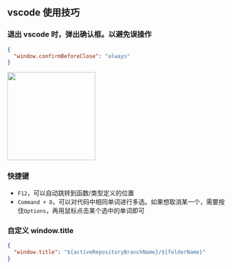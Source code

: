 ## vscode 使用技巧

### 退出 vscode 时，弹出确认框。以避免误操作

```json
{
  "window.confirmBeforeClose": "always"
}
```

<img src="https://img11.360buyimg.com/imagetools/jfs/t1/246803/23/25050/30160/673ee145F6d2e6560/9ce454d59247daa2.png" width="200" />

### 快捷键

* `F12`，可以自动跳转到函数/类型定义的位置
* `Command + D`，可以对代码中相同单词进行多选。如果想取消某一个，需要按住`Options`，再用鼠标点击某个选中的单词即可

### 自定义 window.title

```json
{
  "window.title": "${activeRepositoryBranchName}/${folderName}"
}
```
